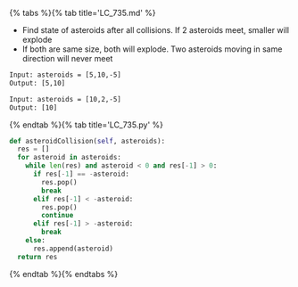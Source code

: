 {% tabs %}{% tab title='LC_735.md' %}

* Find state of asteroids after all collisions. If 2 asteroids meet, smaller will explode
* If both are same size, both will explode. Two asteroids moving in same direction will never meet

```txt
Input: asteroids = [5,10,-5]
Output: [5,10]

Input: asteroids = [10,2,-5]
Output: [10]
```

{% endtab %}{% tab title='LC_735.py' %}

```py
def asteroidCollision(self, asteroids):
  res = []
  for asteroid in asteroids:
    while len(res) and asteroid < 0 and res[-1] > 0:
      if res[-1] == -asteroid:
        res.pop()
        break
      elif res[-1] < -asteroid:
        res.pop()
        continue
      elif res[-1] > -asteroid:
        break
    else:
      res.append(asteroid)
  return res
```

{% endtab %}{% endtabs %}
